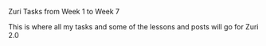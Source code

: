 Zuri Tasks from Week 1 to Week 7

This is where all my tasks and some of the lessons and posts will go for Zuri 2.0
